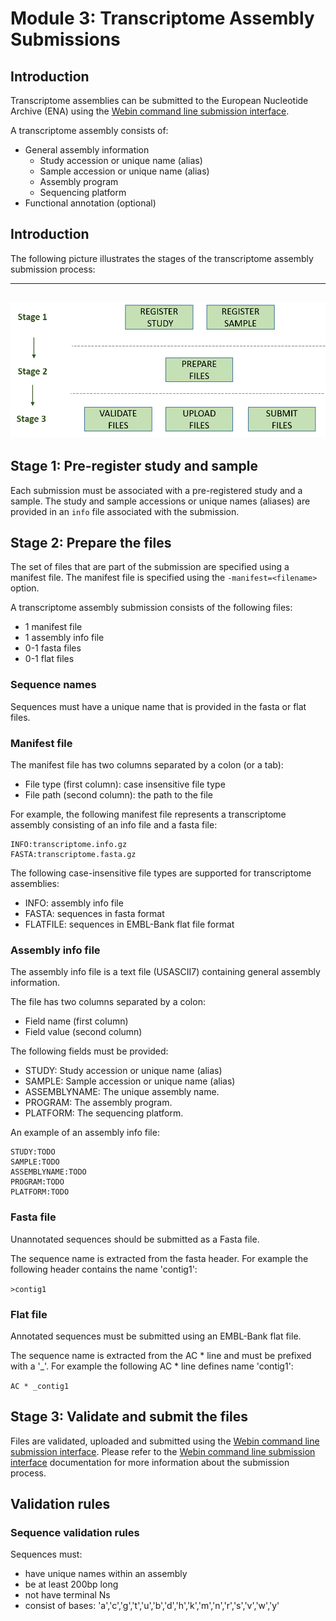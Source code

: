 # Module 3: Transcriptome Assembly Submissions

## Introduction

Transcriptome assemblies can be submitted to the European Nucleotide Archive (ENA) 
using the [Webin command line submission interface](cli_01.md). 
 
A transcriptome assembly consists of:
- General assembly information
   - Study accession or unique name (alias)
   - Sample accession or unique name (alias)
   - Assembly program
   - Sequencing platform
- Functional annotation (optional)

## Introduction

The following picture illustrates the stages of the transcriptome assembly submission process:

---    
![Submission process](images/webin-cli_01.png)
---

## Stage 1: Pre-register study and sample

Each submission must be associated with a pre-registered study and a sample. The study and sample 
accessions or unique names (aliases) are provided in an `info` file associated with the submission. 

## Stage 2: Prepare the files

The set of files that are part of the submission are specified using a manifest file.
The manifest file is specified using the `-manifest=<filename>` option.

A transcriptome assembly submission consists of the following files:

- 1 manifest file
- 1 assembly info file
- 0-1 fasta files
- 0-1 flat files

### Sequence names

Sequences must have a unique name that is provided in the fasta or flat files. 

### Manifest file

The manifest file has two columns separated by a colon (or a tab):
- File type (first column): case insensitive file type   
- File path (second column): the path to the file

For example, the following manifest file represents a transcriptome assembly consisting of an info file 
and a fasta file:

```
INFO:transcriptome.info.gz
FASTA:transcriptome.fasta.gz
``` 

The following case-insensitive file types are supported for transcriptome assemblies:

- INFO: assembly info file
- FASTA: sequences in fasta format
- FLATFILE: sequences in EMBL-Bank flat file format 

### Assembly info file

The assembly info file is a text file (USASCII7) containing general assembly information.

The file has two columns separated by a colon:
- Field name (first column)
- Field value (second column)

The following fields must be provided:
- STUDY: Study accession or unique name (alias) 
- SAMPLE: Sample accession or unique name (alias)
- ASSEMBLYNAME: The unique assembly name.
- PROGRAM: The assembly program.
- PLATFORM: The sequencing platform.

An example of an assembly info file:

```
STUDY:TODO
SAMPLE:TODO
ASSEMBLYNAME:TODO
PROGRAM:TODO
PLATFORM:TODO
```

### Fasta file

Unannotated sequences should be submitted as a Fasta file.

The sequence name is extracted from the fasta header. For example the following header 
contains the name 'contig1':

`>contig1`

### Flat file	

Annotated sequences must be submitted using an EMBL-Bank flat file.

The sequence name is extracted from the AC * line and must be prefixed with a '_'.
For example the following AC * line defines name 'contig1':

`AC * _contig1`

## Stage 3: Validate and submit the files

Files are validated, uploaded and submitted using the [Webin command line submission interface](cli_01.md). 
Please refer to the [Webin command line submission interface](cli_01.md) documentation for more information 
about the submission process.

## Validation rules

### Sequence validation rules

Sequences must:
- have unique names within an assembly
- be at least  200bp long
- not have terminal Ns
- consist of bases: 'a','c','g','t','u','b','d','h','k','m','n','r','s','v','w','y'
